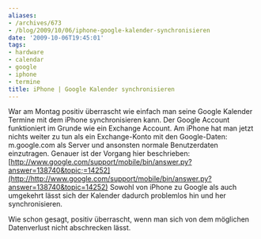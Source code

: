 ```yaml
---
aliases:
- /archives/673
- /blog/2009/10/06/iphone-google-kalender-synchronisieren
date: '2009-10-06T19:45:01'
tags:
- hardware
- calendar
- google
- iphone
- termine
title: iPhone | Google Kalender synchronisieren
---
```


War am Montag positiv überrascht wie einfach man seine Google Kalender
Termine mit dem iPhone synchronisieren kann.  Der Google Account
funktioniert im Grunde wie ein Exchange Account.  Am iPhone hat man jetzt
nichts weiter zu tun als ein Exchange-Konto mit den Google-Daten:
m.google.com als Server und ansonsten normale Benutzerdaten einzutragen.
Genauer ist der Vorgang hier beschrieben:
[http://www.google.com/support/mobile/bin/answer.py?answer=138740&topic;=14252](http://http://www.google.com/support/mobile/bin/answer.py?answer=138740&topic=14252)
Sowohl von iPhone zu Google als auch umgekehrt lässt sich der Kalender
dadurch problemlos hin und her synchronisieren.

Wie schon gesagt, positiv überrascht, wenn man sich von dem möglichen
Datenverlust nicht abschrecken lässt.